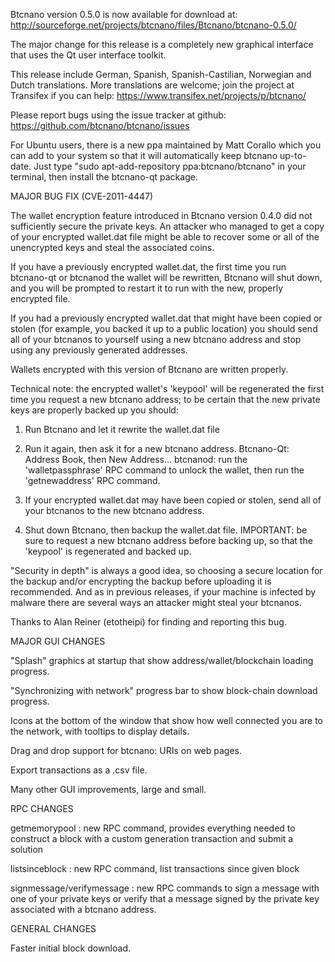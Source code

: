 Btcnano version 0.5.0 is now available for download at:
http://sourceforge.net/projects/btcnano/files/Btcnano/btcnano-0.5.0/

The major change for this release is a completely new graphical interface that uses the Qt user interface toolkit.

This release include German, Spanish, Spanish-Castilian, Norwegian and Dutch translations. More translations are welcome; join the project at Transifex if you can help:
https://www.transifex.net/projects/p/btcnano/

Please report bugs using the issue tracker at github:
https://github.com/btcnano/btcnano/issues

For Ubuntu users, there is a new ppa maintained by Matt Corallo which you can add to your system so that it will automatically keep btcnano up-to-date.  Just type "sudo apt-add-repository ppa:btcnano/btcnano" in your terminal, then install the btcnano-qt package.

MAJOR BUG FIX  (CVE-2011-4447)

The wallet encryption feature introduced in Btcnano version 0.4.0 did not sufficiently secure the private keys. An attacker who
managed to get a copy of your encrypted wallet.dat file might be able to recover some or all of the unencrypted keys and steal the
associated coins.

If you have a previously encrypted wallet.dat, the first time you run btcnano-qt or btcnanod the wallet will be rewritten, Btcnano will
shut down, and you will be prompted to restart it to run with the new, properly encrypted file.

If you had a previously encrypted wallet.dat that might have been copied or stolen (for example, you backed it up to a public
location) you should send all of your btcnanos to yourself using a new btcnano address and stop using any previously generated addresses.

Wallets encrypted with this version of Btcnano are written properly.

Technical note: the encrypted wallet's 'keypool' will be regenerated the first time you request a new btcnano address; to be certain that the
new private keys are properly backed up you should:

1. Run Btcnano and let it rewrite the wallet.dat file

2. Run it again, then ask it for a new btcnano address.
Btcnano-Qt: Address Book, then New Address...
btcnanod: run the 'walletpassphrase' RPC command to unlock the wallet,  then run the 'getnewaddress' RPC command.

3. If your encrypted wallet.dat may have been copied or stolen, send  all of your btcnanos to the new btcnano address.

4. Shut down Btcnano, then backup the wallet.dat file.
IMPORTANT: be sure to request a new btcnano address before backing up, so that the 'keypool' is regenerated and backed up.

"Security in depth" is always a good idea, so choosing a secure location for the backup and/or encrypting the backup before uploading it is recommended. And as in previous releases, if your machine is infected by malware there are several ways an attacker might steal your btcnanos.

Thanks to Alan Reiner (etotheipi) for finding and reporting this bug.

MAJOR GUI CHANGES

"Splash" graphics at startup that show address/wallet/blockchain loading progress.

"Synchronizing with network" progress bar to show block-chain download progress.

Icons at the bottom of the window that show how well connected you are to the network, with tooltips to display details.

Drag and drop support for btcnano: URIs on web pages.

Export transactions as a .csv file.

Many other GUI improvements, large and small.

RPC CHANGES

getmemorypool : new RPC command, provides everything needed to construct a block with a custom generation transaction and submit a solution

listsinceblock : new RPC command, list transactions since given block

signmessage/verifymessage : new RPC commands to sign a message with one of your private keys or verify that a message signed by the private key associated with a btcnano address.

GENERAL CHANGES

Faster initial block download.
